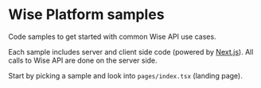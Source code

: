 # Wise Platform samples

Code samples to get started with common Wise API use cases.

Each sample includes server and client side code (powered by [Next.js](https://nextjs.org/)).
All calls to Wise API are done on the server side.

Start by picking a sample and look into `pages/index.tsx` (landing page).